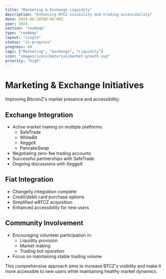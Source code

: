 ```yaml
---
title: "Marketing & Exchange Liquidity"
description: "Enhancing BTCZ visibility and trading accessibility"
date: 2024-08-28T00:00:00Z
year: 2024
section: "roadmap"
type: "roadmap"
layout: "single"
status: "in-progress"
progress: 60
tags: ["Marketing", "Exchange", "Liquidity"]
icon: "images/icons/material/market-growth.svg"
priority: "high"
---
```


# Marketing & Exchange Initiatives

Improving BitcoinZ's market presence and accessibility:

## Exchange Integration
- Active market making on multiple platforms:
  - SafeTrade
  - WhiteBit
  - XeggeX
  - PancakeSwap
- Negotiating zero-fee trading accounts
- Successful partnerships with SafeTrade
- Ongoing discussions with XeggeX

## Fiat Integration
- Changelly integration complete
- Credit/debit card purchase options
- Simplified wBTCZ acquisition
- Enhanced accessibility for new users

## Community Involvement
- Encouraging volunteer participation in:
  - Liquidity provision
  - Market making
  - Trading bot operation
- Focus on maintaining stable trading volume

This comprehensive approach aims to increase BTCZ's visibility and make it more accessible to new users while maintaining healthy market dynamics.
